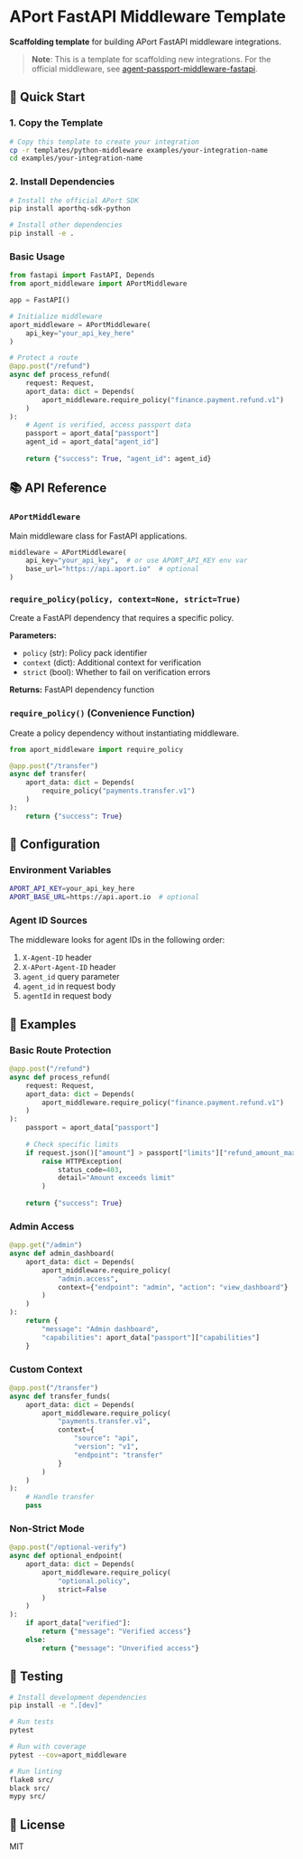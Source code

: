 # APort FastAPI Middleware Template

**Scaffolding template** for building APort FastAPI middleware integrations.

> **Note**: This is a template for scaffolding new integrations. For the official middleware, see [agent-passport-middleware-fastapi](https://github.com/aporthq/aport-sdks/tree/main/fastapi).

## 🚀 Quick Start

### 1. Copy the Template

```bash
# Copy this template to create your integration
cp -r templates/python-middleware examples/your-integration-name
cd examples/your-integration-name
```

### 2. Install Dependencies

```bash
# Install the official APort SDK
pip install aporthq-sdk-python

# Install other dependencies
pip install -e .
```

### Basic Usage

```python
from fastapi import FastAPI, Depends
from aport_middleware import APortMiddleware

app = FastAPI()

# Initialize middleware
aport_middleware = APortMiddleware(
    api_key="your_api_key_here"
)

# Protect a route
@app.post("/refund")
async def process_refund(
    request: Request,
    aport_data: dict = Depends(
        aport_middleware.require_policy("finance.payment.refund.v1")
    )
):
    # Agent is verified, access passport data
    passport = aport_data["passport"]
    agent_id = aport_data["agent_id"]
    
    return {"success": True, "agent_id": agent_id}
```

## 📚 API Reference

### `APortMiddleware`

Main middleware class for FastAPI applications.

```python
middleware = APortMiddleware(
    api_key="your_api_key",  # or use APORT_API_KEY env var
    base_url="https://api.aport.io"  # optional
)
```

### `require_policy(policy, context=None, strict=True)`

Create a FastAPI dependency that requires a specific policy.

**Parameters:**
- `policy` (str): Policy pack identifier
- `context` (dict): Additional context for verification
- `strict` (bool): Whether to fail on verification errors

**Returns:** FastAPI dependency function

### `require_policy()` (Convenience Function)

Create a policy dependency without instantiating middleware.

```python
from aport_middleware import require_policy

@app.post("/transfer")
async def transfer(
    aport_data: dict = Depends(
        require_policy("payments.transfer.v1")
    )
):
    return {"success": True}
```

## 🔧 Configuration

### Environment Variables

```bash
APORT_API_KEY=your_api_key_here
APORT_BASE_URL=https://api.aport.io  # optional
```

### Agent ID Sources

The middleware looks for agent IDs in the following order:

1. `X-Agent-ID` header
2. `X-APort-Agent-ID` header
3. `agent_id` query parameter
4. `agent_id` in request body
5. `agentId` in request body

## 📝 Examples

### Basic Route Protection

```python
@app.post("/refund")
async def process_refund(
    request: Request,
    aport_data: dict = Depends(
        aport_middleware.require_policy("finance.payment.refund.v1")
    )
):
    passport = aport_data["passport"]
    
    # Check specific limits
    if request.json()["amount"] > passport["limits"]["refund_amount_max_per_tx"]:
        raise HTTPException(
            status_code=403,
            detail="Amount exceeds limit"
        )
    
    return {"success": True}
```

### Admin Access

```python
@app.get("/admin")
async def admin_dashboard(
    aport_data: dict = Depends(
        aport_middleware.require_policy(
            "admin.access",
            context={"endpoint": "admin", "action": "view_dashboard"}
        )
    )
):
    return {
        "message": "Admin dashboard",
        "capabilities": aport_data["passport"]["capabilities"]
    }
```

### Custom Context

```python
@app.post("/transfer")
async def transfer_funds(
    aport_data: dict = Depends(
        aport_middleware.require_policy(
            "payments.transfer.v1",
            context={
                "source": "api",
                "version": "v1",
                "endpoint": "transfer"
            }
        )
    )
):
    # Handle transfer
    pass
```

### Non-Strict Mode

```python
@app.post("/optional-verify")
async def optional_endpoint(
    aport_data: dict = Depends(
        aport_middleware.require_policy(
            "optional.policy",
            strict=False
        )
    )
):
    if aport_data["verified"]:
        return {"message": "Verified access"}
    else:
        return {"message": "Unverified access"}
```

## 🧪 Testing

```bash
# Install development dependencies
pip install -e ".[dev]"

# Run tests
pytest

# Run with coverage
pytest --cov=aport_middleware

# Run linting
flake8 src/
black src/
mypy src/
```

## 📄 License

MIT
